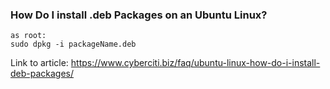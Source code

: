 ### How Do I install .deb Packages on an Ubuntu Linux?

```
as root:
sudo dpkg -i packageName.deb
```

Link to article: https://www.cyberciti.biz/faq/ubuntu-linux-how-do-i-install-deb-packages/
